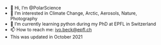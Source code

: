 - 👋 Hi, I’m @PolarScience
- 👀 I’m interested in Climate Change, Arctic, Aerosols, Nature, Photography
- 🌱 I’m currently learning python during my PhD at EPFL in Switzerland
- 📫 How to reach me: ivo.beck@epfl.ch 
- This was updated in October 2021

<!---
PolarScience/PolarScience is a ✨ special ✨ repository because its `README.md` (this file) appears on your GitHub profile.
You can click the Preview link to take a look at your changes.
--->
